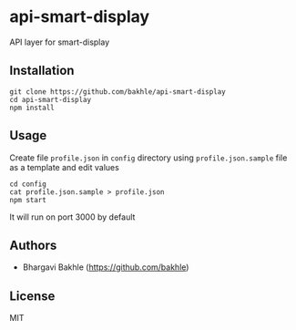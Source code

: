 # api-smart-display
API layer for smart-display


## Installation

```console
git clone https://github.com/bakhle/api-smart-display
cd api-smart-display
npm install
```


## Usage

Create file `profile.json` in `config` directory using `profile.json.sample` file as a template and edit values

```console
cd config
cat profile.json.sample > profile.json
npm start
```

It will run on port 3000 by default


## Authors

* Bhargavi Bakhle (https://github.com/bakhle)


## License

MIT
